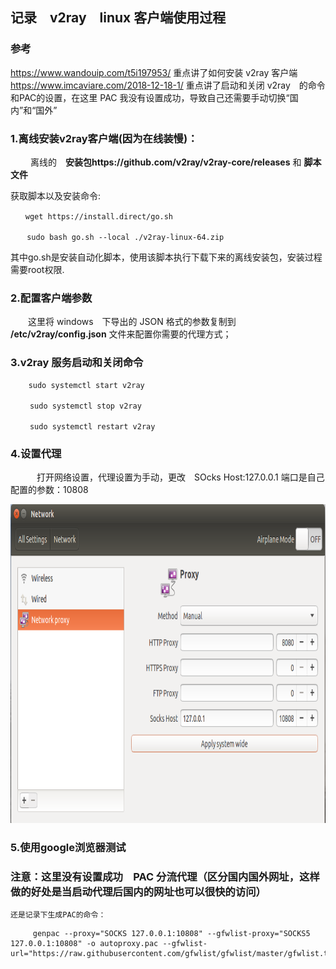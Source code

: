## 记录　v2ray　linux 客户端使用过程  
  
### 参考
https://www.wandouip.com/t5i197953/   重点讲了如何安装 v2ray 客户端  
https://www.imcaviare.com/2018-12-18-1/  重点讲了启动和关闭 v2ray　的命令和PAC的设置，在这里 PAC 我没有设置成功，导致自己还需要手动切换“国内”和“国外”  
  

### 1.离线安装v2ray客户端(因为在线装慢)：  
　　
   离线的　**安装包https://github.com/v2ray/v2ray-core/releases** 和 **脚本文件**  　

  
   获取脚本以及安装命令:  
   
```
　　wget https://install.direct/go.sh　　
     
　  sudo bash go.sh --local ./v2ray-linux-64.zip  
```  
   
   其中go.sh是安装自动化脚本，使用该脚本执行下载下来的离线安装包，安装过程需要root权限.


### 2.配置客户端参数　　
　　这里将 windows　下导出的 JSON 格式的参数复制到　**/etc/v2ray/config.json** 文件来配置你需要的代理方式；

### 3.v2ray 服务启动和关闭命令  
```
    sudo systemctl start v2ray

　　 sudo systemctl stop v2ray

　 　sudo systemctl restart v2ray

```  
 ### 4.设置代理
　　　打开网络设置，代理设置为手动，更改　SOcks Host:127.0.0.1 端口是自己配置的参数：10808

<div align=center>
<img src="https://github.com/zhaoyuRobotics/OpenSourceFrameworkTestDemo/blob/master/v2ray/proxy.png" width="636" height="510" align=center/>
</div>



### 5.使用google浏览器测试


### 注意：这里没有设置成功　PAC 分流代理（区分国内国外网址，这样做的好处是当启动代理后国内的网址也可以很快的访问）
    还是记录下生成PAC的命令： 
 
```
     genpac --proxy="SOCKS 127.0.0.1:10808" --gfwlist-proxy="SOCKS5 127.0.0.1:10808" -o autoproxy.pac --gfwlist-url="https://raw.githubusercontent.com/gfwlist/gfwlist/master/gfwlist.txt"

```




